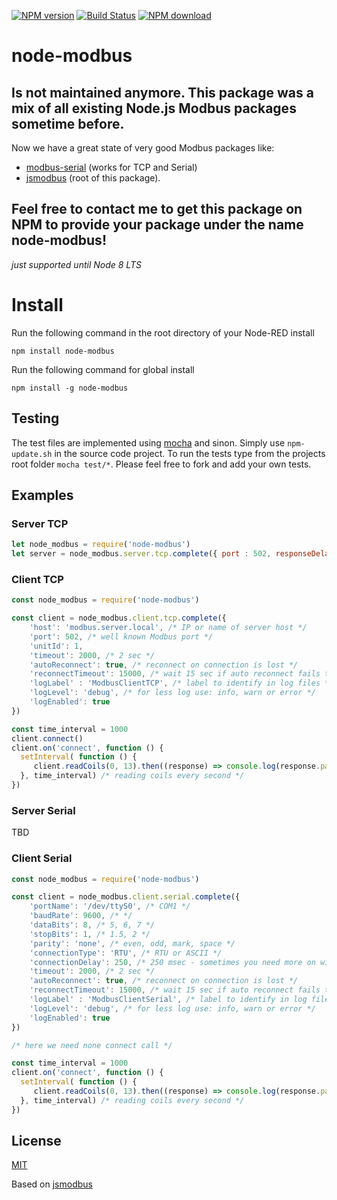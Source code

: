[![NPM version](https://badge.fury.io/js/node-modbus.png)](http://badge.fury.io/js/node-modbus)
[![Build Status](https://travis-ci.org/biancode/node-modbus.svg?branch=master)](https://travis-ci.org/biancode/node-modbus)
[![NPM download](https://img.shields.io/npm/dm/node-modbus.svg)](http://www.npm-stats.com/~packages/node-modbus)

node-modbus
===========

## Is not maintained anymore. This package was a mix of all existing Node.js Modbus packages sometime before. 
Now we have a great state of very good Modbus packages like:
 
 * [modbus-serial][4] (works for TCP and Serial) 
 * [jsmodbus][3] (root of this package). 

## Feel free to contact me to get this package on NPM to provide your package under the name node-modbus!

*just supported until Node 8 LTS*

# Install

Run the following command in the root directory of your Node-RED install

    npm install node-modbus

Run the following command for global install

    npm install -g node-modbus

Testing
-------

The test files are implemented using [mocha](https://github.com/visionmedia/mocha) and sinon.
Simply use `npm-update.sh` in the source code project.
To run the tests type from the projects root folder `mocha test/*`.
Please feel free to fork and add your own tests.

Examples
--------

### Server TCP
```js
let node_modbus = require('node-modbus')
let server = node_modbus.server.tcp.complete({ port : 502, responseDelay: 200 })
```

### Client TCP
```js
const node_modbus = require('node-modbus')

const client = node_modbus.client.tcp.complete({
    'host': 'modbus.server.local', /* IP or name of server host */
    'port': 502, /* well known Modbus port */
    'unitId': 1, 
    'timeout': 2000, /* 2 sec */
    'autoReconnect': true, /* reconnect on connection is lost */
    'reconnectTimeout': 15000, /* wait 15 sec if auto reconnect fails to often */
    'logLabel' : 'ModbusClientTCP', /* label to identify in log files */
    'logLevel': 'debug', /* for less log use: info, warn or error */
    'logEnabled': true
})

const time_interval = 1000
client.connect()
client.on('connect', function () {
  setInterval( function () {
     client.readCoils(0, 13).then((response) => console.log(response.payload))
  }, time_interval) /* reading coils every second */
})
```

### Server Serial

TBD

### Client Serial
```js
const node_modbus = require('node-modbus')

const client = node_modbus.client.serial.complete({
    'portName': '/dev/ttyS0', /* COM1 */
    'baudRate': 9600, /* */
    'dataBits': 8, /* 5, 6, 7 */
    'stopBits': 1, /* 1.5, 2 */
    'parity': 'none', /* even, odd, mark, space */
    'connectionType': 'RTU', /* RTU or ASCII */
    'connectionDelay': 250, /* 250 msec - sometimes you need more on windows */
    'timeout': 2000, /* 2 sec */
    'autoReconnect': true, /* reconnect on connection is lost */
    'reconnectTimeout': 15000, /* wait 15 sec if auto reconnect fails to often */
    'logLabel' : 'ModbusClientSerial', /* label to identify in log files */
    'logLevel': 'debug', /* for less log use: info, warn or error */
    'logEnabled': true
})

/* here we need none connect call */

const time_interval = 1000
client.on('connect', function () {
  setInterval( function () {
     client.readCoils(0, 13).then((response) => console.log(response.payload))
  }, time_interval) /* reading coils every second */
})
```

## License

[MIT](LICENSE)

Based on [jsmodbus][1]

[1]:https://github.com/Cloud-Automation/node-modbus
[2]:https://github.com/visionmedia/mocha
[3]:https://www.npmjs.com/package/jsmodbus
[4]:https://www.npmjs.com/package/modbus-serial
